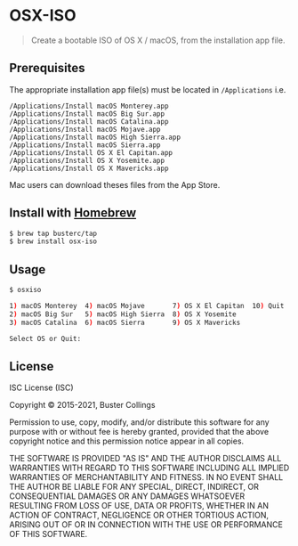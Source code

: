# OSX-ISO

> Create a bootable ISO of OS X / macOS, from the installation app file.

## Prerequisites

The appropriate installation app file(s) must be located in `/Applications` i.e.

```
/Applications/Install macOS Monterey.app
/Applications/Install macOS Big Sur.app
/Applications/Install macOS Catalina.app
/Applications/Install macOS Mojave.app
/Applications/Install macOS High Sierra.app
/Applications/Install macOS Sierra.app
/Applications/Install OS X El Capitan.app
/Applications/Install OS X Yosemite.app
/Applications/Install OS X Mavericks.app
```

Mac users can download theses files from the App Store.

## Install with [Homebrew](https://brew.sh)

```sh
$ brew tap busterc/tap
$ brew install osx-iso
```

## Usage

```sh
$ osxiso

1) macOS Monterey  4) macOS Mojave       7) OS X El Capitan  10) Quit
2) macOS Big Sur   5) macOS High Sierra  8) OS X Yosemite
3) macOS Catalina  6) macOS Sierra       9) OS X Mavericks

Select OS or Quit:
```

## License

ISC License (ISC)

Copyright &copy; 2015-2021, Buster Collings

Permission to use, copy, modify, and/or distribute this software for any purpose with or without fee is hereby granted, provided that the above copyright notice and this permission notice appear in all copies.

THE SOFTWARE IS PROVIDED "AS IS" AND THE AUTHOR DISCLAIMS ALL WARRANTIES WITH REGARD TO THIS SOFTWARE INCLUDING ALL IMPLIED WARRANTIES OF MERCHANTABILITY AND FITNESS. IN NO EVENT SHALL THE AUTHOR BE LIABLE FOR ANY SPECIAL, DIRECT, INDIRECT, OR CONSEQUENTIAL DAMAGES OR ANY DAMAGES WHATSOEVER RESULTING FROM LOSS OF USE, DATA OR PROFITS, WHETHER IN AN ACTION OF CONTRACT, NEGLIGENCE OR OTHER TORTIOUS ACTION, ARISING OUT OF OR IN CONNECTION WITH THE USE OR PERFORMANCE OF THIS SOFTWARE.
